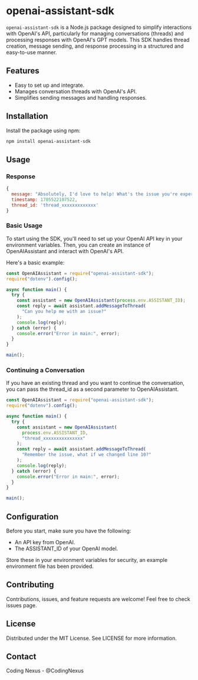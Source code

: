 # openai-assistant-sdk

`openai-assistant-sdk` is a Node.js package designed to simplify interactions with OpenAI's API, particularly for managing conversations (threads) and processing responses with OpenAI's GPT models. This SDK handles thread creation, message sending, and response processing in a structured and easy-to-use manner.

## Features

- Easy to set up and integrate.
- Manages conversation threads with OpenAI's API.
- Simplifies sending messages and handling responses.

## Installation

Install the package using npm:

```bash
npm install openai-assistant-sdk
```

## Usage

### Response

```javascript
{
  message: "Absolutely, I'd love to help! What's the issue you're experiencing?",
  timestamp: 1705522107522,
  thread_id: 'thread_xxxxxxxxxxxxx'
}
```

### Basic Usage

To start using the SDK, you'll need to set up your OpenAI API key in your environment variables. Then, you can create an instance of OpenAIAssistant and interact with OpenAI's API.

Here's a basic example:

```javascript
const OpenAIAssistant = require("openai-assistant-sdk");
require("dotenv").config();

async function main() {
  try {
    const assistant = new OpenAIAssistant(process.env.ASSISTANT_ID);
    const reply = await assistant.addMessageToThread(
      "Can you help me with an issue?"
    );
    console.log(reply);
  } catch (error) {
    console.error("Error in main:", error);
  }
}

main();
```

### Continuing a Conversation

If you have an existing thread and you want to continue the conversation, you can pass the thread_id as a second parameter to OpenAIAssistant.

```javascript
const OpenAIAssistant = require("openai-assistant-sdk");
require("dotenv").config();

async function main() {
  try {
    const assistant = new OpenAIAssistant(
      process.env.ASSISTANT_ID,
      "thread_xxxxxxxxxxxxxxx"
    );
    const reply = await assistant.addMessageToThread(
      "Remember the issue, what if we changed line 10?"
    );
    console.log(reply);
  } catch (error) {
    console.error("Error in main:", error);
  }
}

main();
```

## Configuration

Before you start, make sure you have the following:

- An API key from OpenAI.
- The ASSISTANT_ID of your OpenAI model.

Store these in your environment variables for security, an example environment file has been provided.

## Contributing

Contributions, issues, and feature requests are welcome! Feel free to check issues page.

## License

Distributed under the MIT License. See LICENSE for more information.

## Contact

Coding Nexus - @CodingNexus
